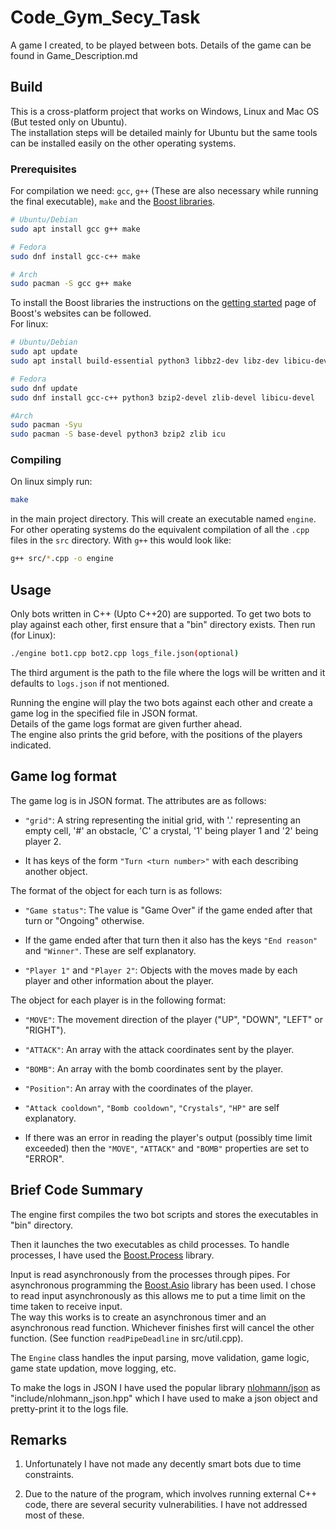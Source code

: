 # Code_Gym_Secy_Task
A game I created, to be played between bots. Details of the game can be found in Game_Description.md

## Build
This is a cross-platform project that works on Windows, Linux and Mac OS (But tested only on Ubuntu).  
The installation steps will be detailed mainly for Ubuntu but the same tools can be installed easily on the other operating systems.

### Prerequisites
For compilation we need: `gcc`, `g++` (These are also necessary while running the final executable), `make` and the [Boost libraries](https://www.boost.org/).

```bash
# Ubuntu/Debian
sudo apt install gcc g++ make

# Fedora
sudo dnf install gcc-c++ make

# Arch
sudo pacman -S gcc g++ make
```

To install the Boost libraries the instructions on the [getting started](https://www.boost.org/doc/user-guide/getting-started.html) page of Boost's websites can be followed.  
For linux:
```bash
# Ubuntu/Debian
sudo apt update
sudo apt install build-essential python3 libbz2-dev libz-dev libicu-dev

# Fedora
sudo dnf update
sudo dnf install gcc-c++ python3 bzip2-devel zlib-devel libicu-devel

#Arch
sudo pacman -Syu
sudo pacman -S base-devel python3 bzip2 zlib icu
```

### Compiling
On linux simply run:
```bash
make
```
in the main project directory. This will create an executable named `engine`.  
For other operating systems do the equivalent compilation of all the `.cpp` files in the `src` directory. With `g++` this would look like:
```bash
g++ src/*.cpp -o engine
```

## Usage
Only bots written in C++ (Upto C++20) are supported. To get two bots to play against each other, first ensure that a "bin" directory exists. Then run (for Linux):
```bash
./engine bot1.cpp bot2.cpp logs_file.json(optional)
```
The third argument is the path to the file where the logs will be written and it defaults to `logs.json` if not mentioned.

Running the engine will play the two bots against each other and create a game log in the specified file in JSON format.  
Details of the game logs format are given further ahead.  
The engine also prints the grid before, with the positions of the players indicated.

## Game log format
The game log is in JSON format. The attributes are as follows:

* `"grid"`: A string representing the initial grid, with '.' representing an empty cell, '#' an obstacle, 'C' a crystal, '1' being player 1 and '2' being player 2.

* It has keys of the form `"Turn <turn number>"` with each describing another object.

The format of the object for each turn is as follows:

* `"Game status"`: The value is "Game Over" if the game ended after that turn or "Ongoing" otherwise.

* If the game ended after that turn then it also has the keys `"End reason"` and `"Winner"`. These are self explanatory.

* `"Player 1"` and `"Player 2"`: Objects with the moves made by each player and other information about the player.

The object for each player is in the following format:

* `"MOVE"`: The movement direction of the player ("UP", "DOWN", "LEFT" or "RIGHT").

* `"ATTACK"`: An array with the attack coordinates sent by the player.

* `"BOMB"`: An array with the bomb coordinates sent by the player.

* `"Position"`: An array with the coordinates of the player.

* `"Attack cooldown"`, `"Bomb cooldown"`, `"Crystals"`, `"HP"` are self explanatory.

* If there was an error in reading the player's output (possibly time limit exceeded) then the `"MOVE"`, `"ATTACK"` and `"BOMB"` properties are set to "ERROR".

## Brief Code Summary
The engine first compiles the two bot scripts and stores the executables in "bin" directory.

Then it launches the two executables as child processes. To handle processes, I have used the [Boost.Process](https://www.boost.org/library/latest/process/) library.

Input is read asynchronously from the processes through pipes. For asynchronous programming the [Boost.Asio](https://www.boost.org/library/latest/asio/) library has been used. I chose to read input asynchronously as this allows me to put a time limit on the time taken to receive input.  
The way this works is to create an asynchronous timer and an asynchronous read function. Whichever finishes first will cancel the other function. (See function `readPipeDeadline` in src/util.cpp).

The `Engine` class handles the input parsing, move validation, game logic, game state updation, move logging, etc.

To make the logs in JSON I have used the popular library [nlohmann/json](https://github.com/nlohmann/json) as "include/nlohmann_json.hpp" which I have used to make a json object and pretty-print it to the logs file.

## Remarks
1. Unfortunately I have not made any decently smart bots due to time constraints.

2. Due to the nature of the program, which involves running external C++ code, there are several security vulnerabilities. I have not addressed most of these.